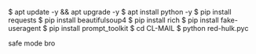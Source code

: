 $ apt update -y && apt upgrade -y
$ apt install python -y
$ pip install requests
$ pip install beautifulsoup4
$ pip install rich
$ pip install fake-useragent
$ pip install prompt_toolkit
$ cd CL-MAIL
$ python red-hulk.pyc

safe mode bro
